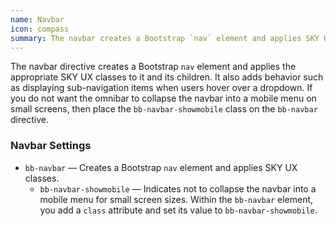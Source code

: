 ```yaml
---
name: Navbar
icon: compass
summary: The navbar creates a Bootstrap `nav` element and applies SKY UX classes to it.
---
```


The navbar directive creates a Bootstrap `nav` element and applies the appropriate SKY UX classes to it and its children. It also adds behavior such as displaying sub-navigation items when users hover over a dropdown. If you do not want the omnibar to collapse the navbar into a mobile menu on small screens, then place the `bb-navbar-showmobile` class on the `bb-navbar` directive.

### Navbar Settings ###
- `bb-navbar` &mdash; Creates a Bootstrap `nav` element and applies SKY UX classes.
    - `bb-navbar-showmobile` &mdash; Indicates not to collapse the navbar into a mobile menu for small screen sizes. Within the `bb-navbar` element, you add a `class` attribute and set its value to  `bb-navbar-showmobile`.
